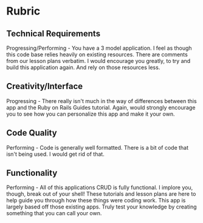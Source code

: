 # Rubric
## Technical Requirements
Progressing/Performing - You have a 3 model application. I feel as though this code base relies heavily on existing resources. There are comments from our lesson plans verbatim. I would encourage you greatly, to try and build this application again. And rely on those resources less.

## Creativity/Interface
Progressing - There really isn't much in the way of differences between this app and the Ruby on Rails Guides tutorial. Again, would strongly encourage you to see how you can personalize this app and make it your own.

## Code Quality
Performing - Code is generally well formatted. There is a bit of code that isn't being used. I would get rid of that.

## Functionality
Performing - All of this applications CRUD is fully functional. I implore you, though, break out of your shell! These tutorials and lesson plans are here to help guide you through how these things were coding work. This app is largely based off those existing apps. Truly test your knowledge by creating something that you can call your own.
